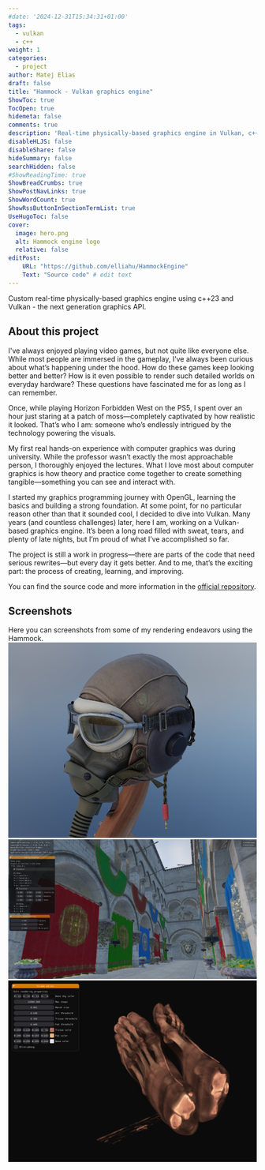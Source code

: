 ```yaml
---
#date: '2024-12-31T15:34:31+01:00'
tags:
  - vulkan
  - c++
weight: 1
categories:
  - project
author: Matej Elias
draft: false
title: "Hammock - Vulkan graphics engine"
ShowToc: true
TocOpen: true
hidemeta: false
comments: true
description: 'Real-time physically-based graphics engine in Vulkan, c++23'
disableHLJS: false
disableShare: false
hideSummary: false
searchHidden: false
#ShowReadingTime: true
ShowBreadCrumbs: true
ShowPostNavLinks: true
ShowWordCount: true
ShowRssButtonInSectionTermList: true
UseHugoToc: false
cover:
  image: hero.png
  alt: Hammock engine logo
  relative: false
editPost:
    URL: "https://github.com/elliahu/HammockEngine"
    Text: "Source code" # edit text
---
```


Custom real-time physically-based graphics engine using c++23 and Vulkan - the next generation graphics API.

## About this project
I've always enjoyed playing video games, but not quite like everyone else. While most people are immersed in the gameplay, I’ve always been curious about what’s happening under the hood. How do these games keep looking better and better? How is it even possible to render such detailed worlds on everyday hardware? These questions have fascinated me for as long as I can remember.

Once, while playing Horizon Forbidden West on the PS5, I spent over an hour just staring at a patch of moss—completely captivated by how realistic it looked. That’s who I am: someone who’s endlessly intrigued by the technology powering the visuals.

My first real hands-on experience with computer graphics was during university. While the professor wasn’t exactly the most approachable person, I thoroughly enjoyed the lectures. What I love most about computer graphics is how theory and practice come together to create something tangible—something you can see and interact with.

I started my graphics programming journey with OpenGL, learning the basics and building a strong foundation. At some point, for no particular reason other than that it sounded cool, I decided to dive into Vulkan. Many years (and countless challenges) later, here I am, working on a Vulkan-based graphics engine. It’s been a long road filled with sweat, tears, and plenty of late nights, but I’m proud of what I’ve accomplished so far.

The project is still a work in progress—there are parts of the code that need serious rewrites—but every day it gets better. And to me, that’s the exciting part: the process of creating, learning, and improving.

You can find the source code and more information in the [official repository](https://github.com/elliahu/HammockEngine).

## Screenshots
Here you can screenshots from some of my rendering endeavors using the Hammock.
![](helmet2.png)
![](sponza.png)
![](volume.png)

